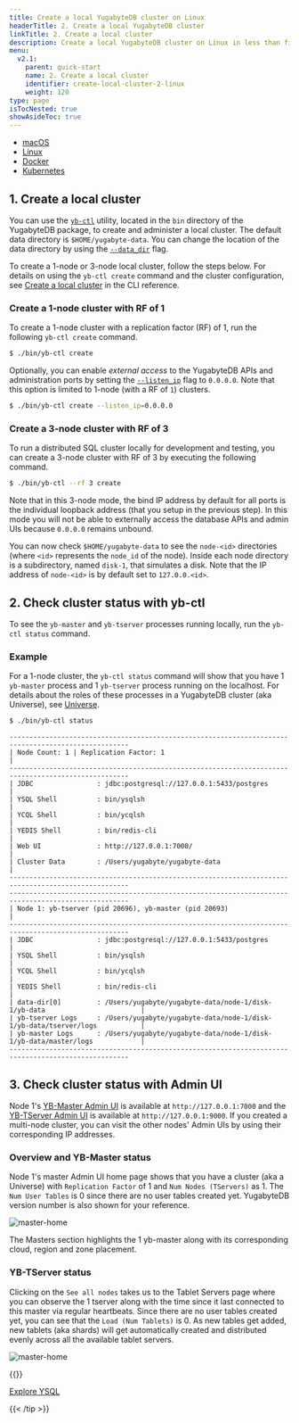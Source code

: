```yaml
---
title: Create a local YugabyteDB cluster on Linux
headerTitle: 2. Create a local YugabyteDB cluster
linkTitle: 2. Create a local cluster
description: Create a local YugabyteDB cluster on Linux in less than five minutes.
menu:
  v2.1:
    parent: quick-start
    name: 2. Create a local cluster
    identifier: create-local-cluster-2-linux
    weight: 120
type: page
isTocNested: true
showAsideToc: true
---
```



<ul class="nav nav-tabs-alt nav-tabs-yb">

  <li >
    <a href="/latest/quick-start/create-local-cluster/macos" class="nav-link ">
      <i class="fab fa-apple" aria-hidden="true"></i>
      macOS
    </a>
  </li>

  <li >
    <a href="/latest/quick-start/create-local-cluster/linux" class="nav-link active">
      <i class="fab fa-linux" aria-hidden="true"></i>
      Linux
    </a>
  </li>

  <li >
    <a href="/latest/quick-start/create-local-cluster/docker" class="nav-link">
      <i class="fab fa-docker" aria-hidden="true"></i>
      Docker
    </a>
  </li>

  <li >
    <a href="/latest/quick-start/create-local-cluster/kubernetes" class="nav-link">
      <i class="fas fa-cubes" aria-hidden="true"></i>
      Kubernetes
    </a>
  </li>

</ul>

## 1. Create a local cluster

You can use the [`yb-ctl`](../../../admin/yb-ctl/) utility, located in the `bin` directory of the YugabyteDB package, to create and administer a local cluster. The default data directory is `$HOME/yugabyte-data`. You can change the location of the data directory by using the [`--data_dir`](../../../admin/yb-ctl/#data-dir) flag.

To create a 1-node or 3-node local cluster, follow the steps below. For details on using the `yb-ctl create` command and the cluster configuration, see [Create a local cluster](../../../admin/yb-ctl/#create-cluster) in the CLI reference.

### Create a 1-node cluster with RF of 1

To create a 1-node cluster with a replication factor (RF) of 1, run the following `yb-ctl create` command. 

```sh
$ ./bin/yb-ctl create
```

Optionally, you can enable *external access* to the YugabyteDB APIs and administration ports by setting the [`--listen_ip`](../../../admin/yb-ctl/#listen-ip) flag to `0.0.0.0`. Note that this option is limited to 1-node (with a RF of `1`) clusters.

```sh
$ ./bin/yb-ctl create --listen_ip=0.0.0.0
```

### Create a 3-node cluster with RF of 3

To run a distributed SQL cluster locally for development and testing, you can create a 3-node cluster with RF of 3 by executing the following command.

```sh
$ ./bin/yb-ctl --rf 3 create
```

Note that in this 3-node mode, the bind IP address by default for all ports is the individual loopback address (that you setup in the previous step). In this mode you will not be able to externally access the database APIs and admin UIs because `0.0.0.0` remains unbound.

You can now check `$HOME/yugabyte-data` to see the `node-<id>` directories (where `<id>` represents the `node_id` of the node). Inside each node directory is a subdirectory, named `disk-1`, that simulates a disk. Note that the IP address of `node-<id>` is by default set to `127.0.0.<id>`.

## 2. Check cluster status with yb-ctl

To see the `yb-master` and `yb-tserver` processes running locally, run the `yb-ctl status` command.

### Example

For a 1-node cluster, the `yb-ctl status` command will show that you have 1 `yb-master` process and 1 `yb-tserver` process running on the localhost. For details about the roles of these processes in a YugabyteDB cluster (aka Universe), see [Universe](../../../architecture/concepts/universe/).

```sh
$ ./bin/yb-ctl status
```

```
----------------------------------------------------------------------------------------------------
| Node Count: 1 | Replication Factor: 1                                                            |
----------------------------------------------------------------------------------------------------
| JDBC                : jdbc:postgresql://127.0.0.1:5433/postgres                                  |
| YSQL Shell          : bin/ysqlsh                                                                 |
| YCQL Shell          : bin/ycqlsh                                                                  |
| YEDIS Shell         : bin/redis-cli                                                              |
| Web UI              : http://127.0.0.1:7000/                                                     |
| Cluster Data        : /Users/yugabyte/yugabyte-data                                              |
----------------------------------------------------------------------------------------------------
----------------------------------------------------------------------------------------------------
| Node 1: yb-tserver (pid 20696), yb-master (pid 20693)                                            |
----------------------------------------------------------------------------------------------------
| JDBC                : jdbc:postgresql://127.0.0.1:5433/postgres                                  |
| YSQL Shell          : bin/ysqlsh                                                                 |
| YCQL Shell          : bin/ycqlsh                                                                  |
| YEDIS Shell         : bin/redis-cli                                                              |
| data-dir[0]         : /Users/yugabyte/yugabyte-data/node-1/disk-1/yb-data                        |
| yb-tserver Logs     : /Users/yugabyte/yugabyte-data/node-1/disk-1/yb-data/tserver/logs           |
| yb-master Logs      : /Users/yugabyte/yugabyte-data/node-1/disk-1/yb-data/master/logs            |
----------------------------------------------------------------------------------------------------
```

## 3. Check cluster status with Admin UI

Node 1's [YB-Master Admin UI](../../../reference/configuration/yb-master/#admin-ui) is available at `http://127.0.0.1:7000` and the [YB-TServer Admin UI](../../../reference/configuration/yb-tserver/#admin-ui) is available at `http://127.0.0.1:9000`. If you created a multi-node cluster, you can visit the other nodes' Admin UIs by using their corresponding IP addresses.

### Overview and YB-Master status

Node 1's master Admin UI home page shows that you have a cluster (aka a Universe) with `Replication Factor` of 1 and `Num Nodes (TServers)` as 1. The `Num User Tables` is 0 since there are no user tables created yet. YugabyteDB version number is also shown for your reference.

![master-home](/images/admin/master-home-binary-rf1.png)

The Masters section highlights the 1 yb-master along with its corresponding cloud, region and zone placement.

### YB-TServer status

Clicking on the `See all nodes` takes us to the Tablet Servers page where you can observe the 1 tserver along with the time since it last connected to this master via regular heartbeats. Since there are no user tables created yet, you can see that the `Load (Num Tablets)` is 0. As new tables get added, new tablets (aka shards) will get automatically created and distributed evenly across all the available tablet servers.

![master-home](/images/admin/master-tservers-list-binary-rf1.png)

{{<tip title="Next step" >}}

[Explore YSQL](../../explore-ysql/)

{{< /tip >}}
